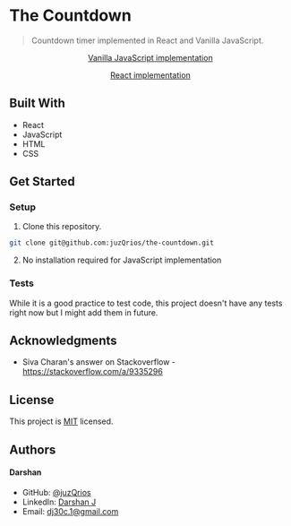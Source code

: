 # The Countdown

> Countdown timer implemented in React and Vanilla JavaScript.

<p align="center">
  <a href="https://juzQrios.github.io/the-countdown/">Vanilla JavaScript implementation</a>
</p>


<p align="center">
  <a href="https://brave-rosalind-36f008.netlify.com/">React implementation</a>
</p>

## Built With

* React
* JavaScript
* HTML
* CSS

## Get Started

### Setup

1. Clone this repository.

```bash
git clone git@github.com:juzQrios/the-countdown.git
```

2. No installation required for JavaScript implementation

### Tests

While it is a good practice to test code, this project doesn't have any tests right now but I might add them in future.

## Acknowledgments

* Siva Charan's answer on Stackoverflow - https://stackoverflow.com/a/9335296

## License

This project is [MIT](./LICENSE) licensed.

## Authors

#### Darshan

* GitHub: [@juzQrios](https://github.com/juzQrios)
* LinkedIn: [Darshan J](https://www.linkedin.com/in/jayadevdarshan/)
* Email: <dj30c.1@gmail.com>

